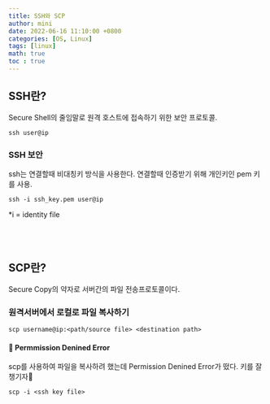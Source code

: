 ```yaml
---
title: SSH와 SCP
author: mini
date: 2022-06-16 11:10:00 +0800
categories: [OS, Linux]
tags: [linux]
math: true
toc : true
---
```


## SSH란?
Secure Shell의 줄임말로 원격 호스트에 접속하기 위한 보안 프로토콜.
```
ssh user@ip
```
### SSH 보안
ssh는 연결할때 비대칭키 방식을 사용한다. 
연결할때 인증받기 위해 개인키인 pem 키를 사용. 
```
ssh -i ssh_key.pem user@ip
```
*i = identity file  
<br/><br/><br/>

## SCP란?
Secure Copy의 약자로 서버간의 파일 전송프로토콜이다.

### 원격서버에서 로컬로 파일 복사하기
```
scp username@ip:<path/source file> <destination path>
```

#### 🛑 Permmission Denined Error
scp를 사용하여 파일을 복사하려 했는데 Permission Denined Error가 떴다. 키를 잘챙기자😬 
```
scp -i <ssh key file>
```

